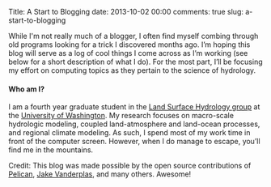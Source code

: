 Title: A Start to Blogging
date: 2013-10-02 00:00
comments: true
slug: a-start-to-blogging

While I'm not really much of a blogger, I often find myself combing through old programs looking for a trick I discovered months ago.  I’m hoping this blog will serve as a log of cool things I come across as I’m working (see below for a short description of what I do).  For the most part, I’ll be focusing my effort on computing topics as they pertain to the science of hydrology.

#### Who am I? ####
I am a fourth year graduate student in the [Land Surface Hydrology group]( http://www.hydro.washington.edu/) at the [University of Washington]( http://www.washington.edu/).  My research focuses on macro-scale hydrologic modeling, coupled land-atmosphere and land-ocean processes, and regional climate modeling.  As such, I spend most of my work time in front of the computer screen.  However, when I do manage to escape, you’ll find me in the mountains.

Credit:  This blog was made possible by the open source contributions of [Pelican]( http://getpelican.com/), [Jake Vanderplas]( http://jakevdp.github.io/), and many others.  Awesome!

